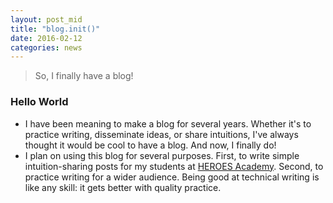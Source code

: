 ```yaml
---
layout: post_mid
title: "blog.init()"
date: 2016-02-12 
categories: news
---
```


> So, I finally have a blog!

### Hello World

- I have been meaning to make a blog for several years.  Whether it's to practice writing, disseminate ideas, or share intuitions, I've always thought it would be cool to have a blog.  And now, I finally do!
- I plan on using this blog for several purposes.  First, to write simple intuition-sharing posts for my students at [HEROES Academy](http://njgifted.org).  Second, to practice writing for a wider audience.  Being good at technical writing is like any skill: it gets better with quality practice. 

